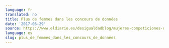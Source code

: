 ```yaml
---
language: fr
translated: no
title: Plus de femmes dans les concours de données
date: '2017-05-29'
source: https://www.eldiario.es/desigualdadblog/mujeres-competiciones-datos_6_647845226.html)
language: es
slug: plus_de_femmes_dans_les_concours_de_données
---
```





